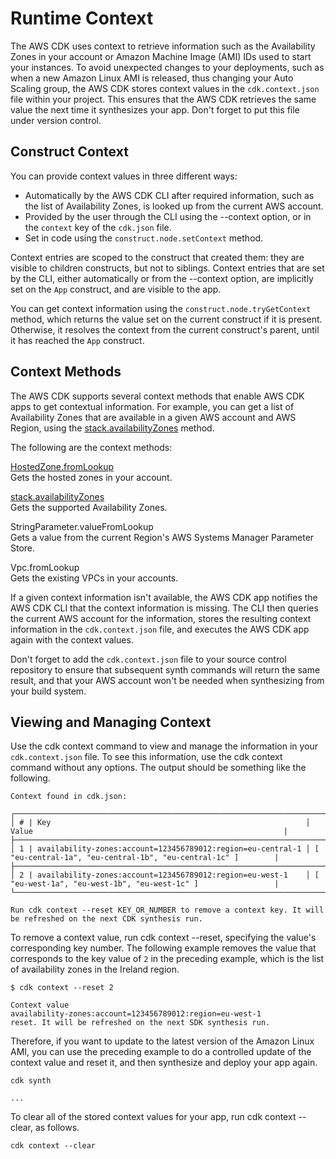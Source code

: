 # Runtime Context<a name="context"></a>

The AWS CDK uses context to retrieve information such as the Availability Zones in your account or Amazon Machine Image \(AMI\) IDs used to start your instances\. To avoid unexpected changes to your deployments, such as when a new Amazon Linux AMI is released, thus changing your Auto Scaling group, the AWS CDK stores context values in the `cdk.context.json` file within your project\. This ensures that the AWS CDK retrieves the same value the next time it synthesizes your app\. Don't forget to put this file under version control\.

## Construct Context<a name="context_construct"></a>

You can provide context values in three different ways:
+ Automatically by the AWS CDK CLI after required information, such as the list of Availability Zones, is looked up from the current AWS account\.
+ Provided by the user through the CLI using the \-\-context option, or in the `context` key of the `cdk.json` file\.
+ Set in code using the `construct.node.setContext` method\.

Context entries are scoped to the construct that created them: they are visible to children constructs, but not to siblings\. Context entries that are set by the CLI, either automatically or from the \-\-context option, are implicitly set on the `App` construct, and are visible to the app\.

You can get context information using the `construct.node.tryGetContext` method, which returns the value set on the current construct if it is present\. Otherwise, it resolves the context from the current construct's parent, until it has reached the `App` construct\.

## Context Methods<a name="context_methods"></a>

The AWS CDK supports several context methods that enable AWS CDK apps to get contextual information\. For example, you can get a list of Availability Zones that are available in a given AWS account and AWS Region, using the [stack\.availabilityZones](https://docs.aws.amazon.com/cdk/api/latest/docs/@aws-cdk_core.Stack.html#availabilityzones) method\.

The following are the context methods:

[HostedZone\.fromLookup](https://docs.aws.amazon.com/cdk/api/latest/docs/@aws-cdk_aws-route53.HostedZone.html#static-from-lookupscope-id-query)  
Gets the hosted zones in your account\.

[stack\.availabilityZones](https://docs.aws.amazon.com/cdk/api/latest/docs/@aws-cdk_core.Stack.html#availabilityzones)  
Gets the supported Availability Zones\.

StringParameter\.valueFromLookup  
Gets a value from the current Region's AWS Systems Manager Parameter Store\.

Vpc\.fromLookup  
Gets the existing VPCs in your accounts\.

If a given context information isn't available, the AWS CDK app notifies the AWS CDK CLI that the context information is missing\. The CLI then queries the current AWS account for the information, stores the resulting context information in the `cdk.context.json` file, and executes the AWS CDK app again with the context values\.

Don't forget to add the `cdk.context.json` file to your source control repository to ensure that subsequent synth commands will return the same result, and that your AWS account won't be needed when synthesizing from your build system\.

## Viewing and Managing Context<a name="context_viewing"></a>

Use the cdk context command to view and manage the information in your `cdk.context.json` file\. To see this information, use the cdk context command without any options\. The output should be something like the following\.

```
Context found in cdk.json:
      
┌───────────────────────────────────────────────────────────────────────────|
│ # | Key                                                         │ Value                                                        |
├───────────────────────────────────────────────────────────────────────────|
│ 1 | availability-zones:account=123456789012:region=eu-central-1 │ [ "eu-central-1a", "eu-central-1b", "eu-central-1c" ]        |
├───────────────────────────────────────────────────────────────────────────|
│ 2 | availability-zones:account=123456789012:region=eu-west-1    │ [ "eu-west-1a", "eu-west-1b", "eu-west-1c" ]                 |
└───────────────────────────────────────────────────────────────────────────|

Run cdk context --reset KEY_OR_NUMBER to remove a context key. It will be refreshed on the next CDK synthesis run.
```

To remove a context value, run cdk context \-\-reset, specifying the value's corresponding key number\. The following example removes the value that corresponds to the key value of `2` in the preceding example, which is the list of availability zones in the Ireland region\.

```
$ cdk context --reset 2
```

```
Context value
availability-zones:account=123456789012:region=eu-west-1
reset. It will be refreshed on the next SDK synthesis run.
```

Therefore, if you want to update to the latest version of the Amazon Linux AMI, you can use the preceding example to do a controlled update of the context value and reset it, and then synthesize and deploy your app again\.

```
cdk synth
```

```
...
```

To clear all of the stored context values for your app, run cdk context \-\-clear, as follows\.

```
cdk context --clear
```